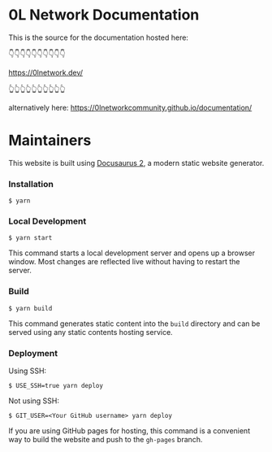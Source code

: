 # 0L Network Documentation
This is the source for the documentation hosted here:

👇👇👇👇👇👇👇👇👇👇

https://0lnetwork.dev/

👆👆👆👆👆👆👆👆👆👆

alternatively here:
https://0lnetworkcommunity.github.io/documentation/



# Maintainers
This website is built using [Docusaurus 2](https://docusaurus.io/), a modern static website generator.

### Installation

```
$ yarn
```

### Local Development

```
$ yarn start
```

This command starts a local development server and opens up a browser window. Most changes are reflected live without having to restart the server.

### Build

```
$ yarn build
```

This command generates static content into the `build` directory and can be served using any static contents hosting service.

### Deployment

Using SSH:

```
$ USE_SSH=true yarn deploy
```

Not using SSH:

```
$ GIT_USER=<Your GitHub username> yarn deploy
```

If you are using GitHub pages for hosting, this command is a convenient way to build the website and push to the `gh-pages` branch.
